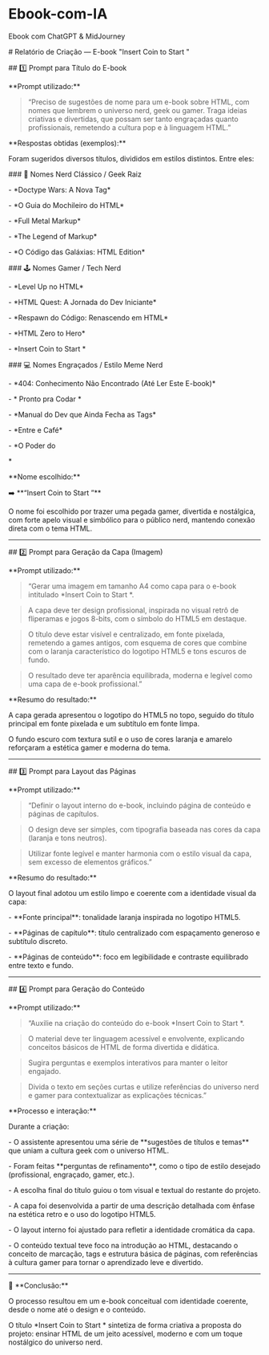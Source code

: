 # Ebook-com-IA

Ebook com ChatGPT \& MidJourney



\# Relatório de Criação — E-book "Insert Coin to Start <HTML>"



\## 1️⃣ Prompt para Título do E-book



\*\*Prompt utilizado:\*\*



> “Preciso de sugestões de nome para um e-book sobre HTML, com nomes que lembrem o universo nerd, geek ou gamer. Traga ideias criativas e divertidas, que possam ser tanto engraçadas quanto profissionais, remetendo a cultura pop e à linguagem HTML.”



\*\*Respostas obtidas (exemplos):\*\*



Foram sugeridos diversos títulos, divididos em estilos distintos. Entre eles:



\### 🧠 Nomes Nerd Clássico / Geek Raiz

\- \*Doctype Wars: A Nova Tag\*  

\- \*O Guia do Mochileiro do HTML\*  

\- \*Full Metal Markup\*  

\- \*The Legend of Markup\*  

\- \*O Código das Galáxias: HTML Edition\*



\### 🕹️ Nomes Gamer / Tech Nerd

\- \*Level Up no HTML\*  

\- \*HTML Quest: A Jornada do Dev Iniciante\*  

\- \*Respawn do Código: Renascendo em HTML\*  

\- \*HTML Zero to Hero\*  

\- \*Insert Coin to Start <HTML>\*



\### 💻 Nomes Engraçados / Estilo Meme Nerd

\- \*404: Conhecimento Não Encontrado (Até Ler Este E-book)\*  

\- \*<body> Pronto pra Codar </body>\*  

\- \*Manual do Dev que Ainda Fecha as Tags\*  

\- \*Entre <tags> e Café\*  

\- \*O Poder do <div>\*



\*\*Nome escolhido:\*\*  

➡️ \*\*“Insert Coin to Start <HTML>”\*\*  

O nome foi escolhido por trazer uma pegada gamer, divertida e nostálgica, com forte apelo visual e simbólico para o público nerd, mantendo conexão direta com o tema HTML.





---



\## 2️⃣ Prompt para Geração da Capa (Imagem)



\*\*Prompt utilizado:\*\*



> “Gerar uma imagem em tamanho A4 como capa para o e-book intitulado \*Insert Coin to Start <HTML>\*.  

> A capa deve ter design profissional, inspirada no visual retrô de fliperamas e jogos 8-bits, com o símbolo do HTML5 em destaque.  

> O título deve estar visível e centralizado, em fonte pixelada, remetendo a games antigos, com esquema de cores que combine com o laranja característico do logotipo HTML5 e tons escuros de fundo.  

> O resultado deve ter aparência equilibrada, moderna e legível como uma capa de e-book profissional.”



\*\*Resumo do resultado:\*\*



A capa gerada apresentou o logotipo do HTML5 no topo, seguido do título principal em fonte pixelada e um subtítulo em fonte limpa.  

O fundo escuro com textura sutil e o uso de cores laranja e amarelo reforçaram a estética gamer e moderna do tema.



---



\## 3️⃣ Prompt para Layout das Páginas



\*\*Prompt utilizado:\*\*



> “Definir o layout interno do e-book, incluindo página de conteúdo e páginas de capítulos.  

> O design deve ser simples, com tipografia baseada nas cores da capa (laranja e tons neutros).  

> Utilizar fonte legível e manter harmonia com o estilo visual da capa, sem excesso de elementos gráficos.”



\*\*Resumo do resultado:\*\*



O layout final adotou um estilo limpo e coerente com a identidade visual da capa:  

\- \*\*Fonte principal\*\*: tonalidade laranja inspirada no logotipo HTML5.  

\- \*\*Páginas de capítulo\*\*: título centralizado com espaçamento generoso e subtítulo discreto.  

\- \*\*Páginas de conteúdo\*\*: foco em legibilidade e contraste equilibrado entre texto e fundo.



---



\## 4️⃣ Prompt para Geração do Conteúdo



\*\*Prompt utilizado:\*\*



> “Auxilie na criação do conteúdo do e-book \*Insert Coin to Start <HTML>\*.  

> O material deve ter linguagem acessível e envolvente, explicando conceitos básicos de HTML de forma divertida e didática.  

> Sugira perguntas e exemplos interativos para manter o leitor engajado.  

> Divida o texto em seções curtas e utilize referências do universo nerd e gamer para contextualizar as explicações técnicas.”



\*\*Processo e interação:\*\*



Durante a criação:

\- O assistente apresentou uma série de \*\*sugestões de títulos e temas\*\* que uniam a cultura geek com o universo HTML.  

\- Foram feitas \*\*perguntas de refinamento\*\*, como o tipo de estilo desejado (profissional, engraçado, gamer, etc.).  

\- A escolha final do título guiou o tom visual e textual do restante do projeto.  

\- A capa foi desenvolvida a partir de uma descrição detalhada com ênfase na estética retro e o uso do logotipo HTML5.  

\- O layout interno foi ajustado para refletir a identidade cromática da capa.  

\- O conteúdo textual teve foco na introdução ao HTML, destacando o conceito de marcação, tags e estrutura básica de páginas, com referências à cultura gamer para tornar o aprendizado leve e divertido.



---



📘 \*\*Conclusão:\*\*



O processo resultou em um e-book conceitual com identidade coerente, desde o nome até o design e o conteúdo.  

O título \*Insert Coin to Start <HTML>\* sintetiza de forma criativa a proposta do projeto: ensinar HTML de um jeito acessível, moderno e com um toque nostálgico do universo nerd.



